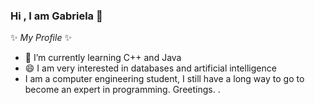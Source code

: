 ### Hi , I am Gabriela 👋


 ✨ _My Profile_ ✨ 


- 🌱 I’m currently learning C++ and Java
- 😄 I am very interested in databases and artificial intelligence
- I am a computer engineering student, I still have a long way to go to become an expert in programming.
Greetings.
.

